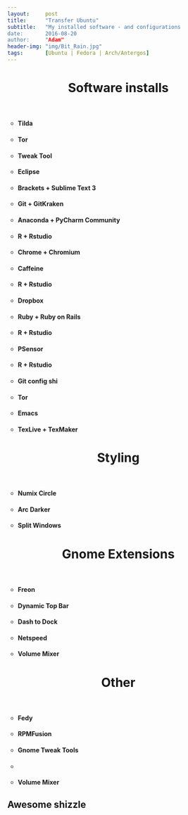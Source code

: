 ```yaml
---
layout:     post
title:      "Transfer Ubuntu"
subtitle:   "My installed software - and configurations
date:       2016-08-20
author:     "Adam"
header-img: "img/Bit_Rain.jpg"
tags:		[Ubuntu | Fedora | Arch/Antergos]
---
```


<h1><center> Software installs </center></h1>
<br>
<ul style="list-style-type:circle">
 <li><h4> Tilda </h4></li>
 <li><h4> Tor </h4></li>
 <li><h4> Tweak Tool </h4></li>
 <li><h4> Eclipse</h4></li>
 <li><h4> Brackets + Sublime Text 3</h4></li>
 <li><h4> Git + GitKraken</h4></li>
 <li><h4> Anaconda + PyCharm Community</h4></li>
 <li><h4> R + Rstudio </h4></li>
 <li><h4> Chrome + Chromium </h4></li>
 <li><h4> Caffeine </h4></li>
 <li><h4> R + Rstudio </h4></li>
 <li><h4> Dropbox </h4></li>
 <li><h4> Ruby + Ruby on Rails </h4></li>
 <li><h4> R + Rstudio </h4></li>
 <li><h4> PSensor </h4></li>
 <li><h4> R + Rstudio </h4></li>
 <li><h4> Git config shi</h4></li>
 <li><h4>Tor</h4></li>
 <li><h4>Emacs</h4></li>
 <li><h4>TexLive + TexMaker</h4></li>
</ul>

<h1><center> Styling </center></h1>
<br>
<ul style="list-style-type:circle">
 <li><h4> Numix Circle </h4></li>
 <li><h4> Arc Darker</h4></li>
 <li><h4> Split Windows </h4></li>
</ul>

<h1><center> Gnome Extensions </center></h1>
<br>
<ul style="list-style-type:circle">
 <li><h4> Freon </h4></li>
 <li><h4> Dynamic Top Bar  </h4></li>
 <li><h4> Dash to Dock </h4></li>
 <li><h4>Netspeed</h4></li>
 <li><h4>Volume Mixer</h4></li>
</ul>

<h1><center> Other </center></h1>
<br>
<ul style="list-style-type:circle">
 <li><h4> Fedy </h4></li>
 <li><h4> RPMFusion </h4></li>
 <li><h4> Gnome Tweak Tools </h4></li>
 <li><h4></h4></li>
 <li><h4>Volume Mixer</h4></li>
</ul>

<h2> Awesome shizzle </h2>



